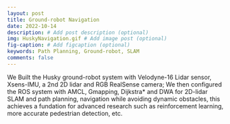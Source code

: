 ```yaml
---
layout: post
title: Ground-robot Navigation
date: 2022-10-14
description: # Add post description (optional)
img: HuskyNavigation.gif # Add image post (optional)
fig-caption: # Add figcaption (optional)
keywords: Path Planning, Ground-robot, SLAM
comments: false
---
```



We Built the Husky ground-robot system with Velodyne-16 Lidar sensor, Xsens-IMU, a 2nd 2D lidar and RGB RealSense camera; We then configured the ROS system with AMCL, Gmapping, Dijkstra* and DWA for 2D-lidar SLAM and path planning, navigation while avoiding dynamic obstacles, this achieves a fundation for advanced research such as reinforcement learning, more accurate pedestrian detection, etc.
